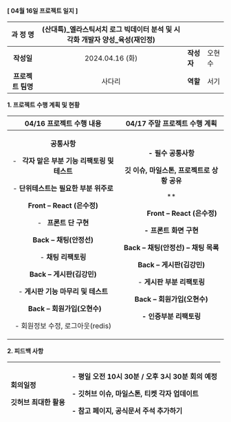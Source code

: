 ﻿**[ 04월 16일 프로젝트 일지 ]** 

|**과 정 명**|(산대특)\_엘라스틱서치 로그 빅데이터 분석 및 시각화 개발자 양성\_육성(재인정)|||
| :-: | :-: | :- | :- |
|**작성일**|2024\.04.16 (화)|**작성자**|오현수|
|**프로젝트 팀명**|사다리|**역할**|서기|

<a name="_heading=h.gjdgxs"></a>**1. 프로젝트 수행 계획 및 현황**

|**04/16 프로젝트 수행 내용**|**04/17 주말 프로젝트 수행 계획**|
| :-: | :-: |
|<p>**공통사항** </p><p>- ` `**각자 맡은 부분 기능 리팩토링 및 테스트**</p><p>- **단위테스트는 필요한 부분 위주로** </p><p></p><p>**Front – React (은수정)**</p><p>- ` `**프론트 단 구현** </p><p></p><p>**Back – 채팅(안정선)** </p><p>- **채팅 리팩토링**</p><p></p><p>**Back – 게시판(김강민)**</p><p>- **게시판 기능 마무리 및 테스트** </p><p></p><p>` `**Back – 회원가입(오현수)**</p><p>- 회원정보 수정, 로그아웃(redis) </p>|<p>**- 필수 공통사항** </p><p>**깃 이슈, 마일스톤, 프로젝트로 상황 공유**</p><p>**  </p><p>`      `**Front – React (은수정)**</p><p>**- 프론트 화면 구현**</p><p></p><p>**Back – 채팅(안정선) – 채팅 목록** </p><p></p><p>**Back – 게시판(김강민)**</p><p>- **게시판 부분 리팩토링** </p><p></p><p>**Back – 회원가입(오현수)**</p><p>**- 인증부분 리팩토링** </p>|

**2. 피드백 사항**

|<p>**회의일정**</p><p>**깃허브 최대한 활용**</p>|<p>**- 평일  오전 10시 30분 / 오후 3시 30분 회의 예정**</p><p>**- 깃허브 이슈, 마일스톤, 티켓 각자 업데이트** </p><p>**- 참고 페이지, 공식문서 주석 추가하기**</p>|
| :- | :- |

